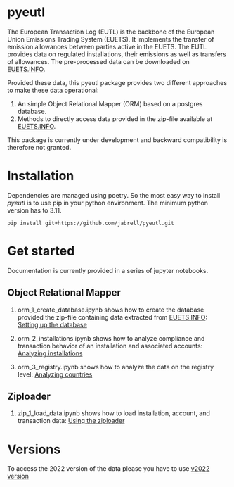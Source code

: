 # pyeutl
The European Transaction Log (EUTL) is the backbone of the European Union Emissions Trading System (EUETS). 
It implements the transfer of emission allowances between parties active in the EUETS. The EUTL provides data on regulated 
installations, their emissions as well as transfers of allowances. The pre-processed data can be downloaded on [EUETS.INFO](https://euets.info).

Provided these data, this pyeutl package provides two different approaches to make these data operational:

1. An simple Object Relational Mapper (ORM) based on a postgres database.
2. Methods to directly access data provided in the zip-file available at [EUETS.INFO](https://euets.info).

This package is currently under development and backward compatibility is therefore not granted. 

# Installation 

Dependencies are managed using poetry. So the most easy way to install *pyeutl* is to use
pip in your python environment. The minimum python version has to 3.11.

```
pip install git+https://github.com/jabrell/pyeutl.git
```

# Get started
Documentation is currently provided in a series of jupyter notebooks.

## Object Relational Mapper

1. orm_1_create_database.ipynb shows how to create the database provided the zip-file containing data extracted from [EUETS.INFO](https://euets.info): [Setting up the database](https://nbviewer.org/github/jabrell/pyeutl/blob/dev202405/orm_1_create_database.ipynb)

2. orm_2_installations.ipynb shows how to analyze compliance and transaction behavior of an installation and associated accounts: [Analyzing installations](https://nbviewer.org/github/jabrell/pyeutl/blob/dev202405/orm_2_Installations.ipynb)
3. orm_3_registry.ipynb shows how to analyze the data on the registry level: [Analyzing countries](https://nbviewer.org/github/jabrell/pyeutl/blob/dev202405/orm_3_Registry.ipynb)

## Ziploader
1. zip_1_load_data.ipynb shows how to load installation, account, and transaction data: [Using the ziploader](https://nbviewer.org/github/jabrell/pyeutl/blob/dev202405/zip_1_load_data.ipynb)

# Versions
To access the 2022 version of the data please you have to use [v2022 version](https://github.com/jabrell/pyeutl/releases/tag/v2022)
